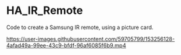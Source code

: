 # HA_IR_Remote
Code to create a Samsung IR remote, using a picture card.

https://user-images.githubusercontent.com/59705799/153256128-4afad49a-99ee-43c9-bfdf-96af6085f6b9.mp4

